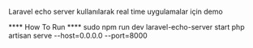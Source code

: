 Laravel echo server kullanılarak real time uygulamalar için demo


**** How To Run ****
 sudo npm run dev
 laravel-echo-server start
 php artisan serve --host=0.0.0.0 --port=8000

